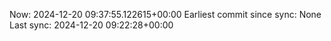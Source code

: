 Now: 2024-12-20 09:37:55.122615+00:00 Earliest commit since sync: None Last sync: 2024-12-20 09:22:28+00:00
